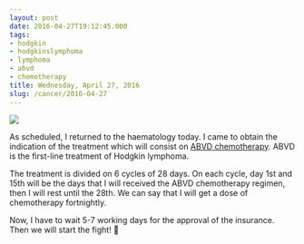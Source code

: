```yaml
---
layout: post
date: 2016-04-27T19:12:45.000
tags:
- hodgkin
- hodgkinslymphoma
- lymphoma
- abvd
- chemotherapy
title: Wednesday, April 27, 2016
slug: /cancer/2016-04-27
---
```

![](https://64.media.tumblr.com/fe793cacc01c5e0c4dc9ca5ea2328818/tumblr_o6b419tx8U1vsn3evo1_1280.jpg)

As scheduled, I returned to the haematology today. I came to obtain the indication of the treatment which will consist on [ABVD chemotherapy](https://en.wikipedia.org/wiki/ABVD). ABVD is the first-line treatment of Hodgkin lymphoma.

The treatment is divided on 6 cycles of 28 days. On each cycle, day 1st and 15th will be the days that I will received the ABVD chemotherapy regimen, then I will rest until the 28th. We can say that I will get a dose of chemotherapy fortnightly.

Now, I have to wait 5-7 working days for the approval of the insurance. Then we will start the fight! 💪